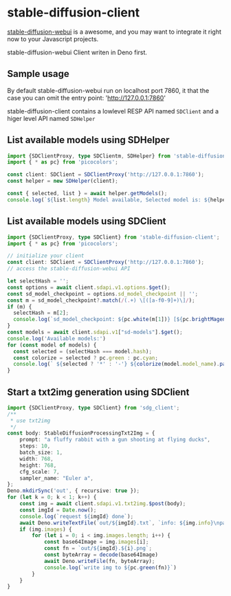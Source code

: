 # stable-diffusion-client

[stable-diffusion-webui](https://github.com/AUTOMATIC1111/stable-diffusion-webui) is a awesome, and you may want to integrate it right now to your Javascript projects.

stable-diffusion-webui Client writen in Deno first.

## Sample usage

By default stable-diffusion-webui run on localhost port 7860, it that the case you can omit the entry point: 'http://127.0.0.1:7860'

stable-diffusion-client contains a lowlevel RESP API named `SDClient` and a higer level API named `SDHelper`


## List available models using SDHelper

```ts
import {SDClientProxy, type SDClientm, SDHelper} from 'stable-diffusion-client';
import { * as pc} from 'picocolors';

const client: SDClient = SDClientProxy('http://127.0.0.1:7860');
const helper = new SDHelper(client);

const { selected, list } = await helper.getModels();
console.log(`${list.length} Model available, Selected model is: ${helper.model_name}`);
```


## List available models using SDClient

```typescript
import {SDClientProxy, type SDClient} from 'stable-diffusion-client';
import { * as pc} from 'picocolors';

// initialize your client
const client: SDClient = SDClientProxy('http://127.0.0.1:7860');
// access the stable-diffusion-webui API

let selectHash = '';
const options = await client.sdapi.v1.options.$get();
const sd_model_checkpoint = options.sd_model_checkpoint || '';
const m = sd_model_checkpoint?.match(/(.+) \[([a-f0-9]+)\]/);
if (m) {
  selectHash = m[2];
  console.log(`sd_model_checkpoint: ${pc.white(m[1])} [${pc.brightMagenta(m[2])}]`);
}
const models = await client.sdapi.v1["sd-models"].$get();
console.log('Available models:')
for (const model of models) {
  const selected = (selectHash === model.hash);
  const colorize = selected ? pc.green : pc.cyan;
  console.log(` ${selected ? '*' : '-'} ${colorize(model.model_name).padEnd(30, ' ')} [${pc.brightMagenta(model.hash)}] config File: ${pc.white(model.config)}`);
}

```

## Start a txt2img generation using SDClient

```typescript
import {SDClientProxy, type SDClient} from 'sdg_client';
/**
 * use txt2img
 */
const body: StableDiffusionProcessingTxt2Img = {
    prompt: "a fluffy rabbit with a gun shooting at flying ducks",
    steps: 10,
    batch_size: 1,
    width: 768,
    height: 768,
    cfg_scale: 7,
    sampler_name: "Euler a",
};
Deno.mkdirSync('out', { recursive: true });
for (let k = 0; k < 1; k++) {
    const img = await client.sdapi.v1.txt2img.$post(body);
    const imgId = Date.now();
    console.log(`request ${imgId} done`);
    await Deno.writeTextFile(`out/${imgId}.txt`, `info: ${img.info}\nparams: ${JSON.stringify(img.parameters)}\n`);
    if (img.images) {
        for (let i = 0; i < img.images.length; i++) {
            const base64Image = img.images[i];
            const fn = `out/${imgId}.${i}.png`;
            const byteArray = decode(base64Image)
            await Deno.writeFile(fn, byteArray);
            console.log(`write img to ${pc.green(fn)}`)
        }
    }
}
```
